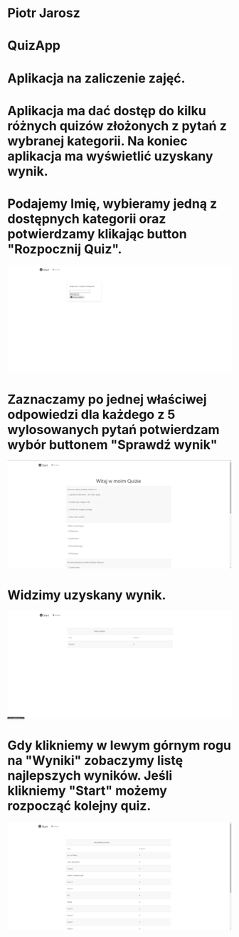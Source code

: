 # Piotr Jarosz
# QuizApp
# Aplikacja na zaliczenie zajęć. 
# Aplikacja ma dać dostęp do kilku różnych quizów złożonych z pytań z wybranej kategorii. Na koniec aplikacja ma wyświetlić uzyskany wynik.
# Podajemy Imię, wybieramy jedną z dostępnych kategorii oraz potwierdzamy klikając button "Rozpocznij Quiz".
![alt text](https://github.com/Cursedmouth/QuizApp/blob/main/1_Start.png)
# Zaznaczamy po jednej właściwej odpowiedzi dla każdego z 5 wylosowanych pytań potwierdzam wybór buttonem "Sprawdź wynik"
![alt text](https://github.com/Cursedmouth/QuizApp/blob/main/2_Quiz.png)
# Widzimy uzyskany wynik.
![alt text](https://github.com/Cursedmouth/QuizApp/blob/main/3_Score.png)
# Gdy klikniemy w lewym górnym rogu na "Wyniki" zobaczymy listę najlepszych wyników. Jeśli klikniemy "Start" możemy rozpocząć kolejny quiz.
![alt text](https://github.com/Cursedmouth/QuizApp/blob/main/4_HighScore.png)
